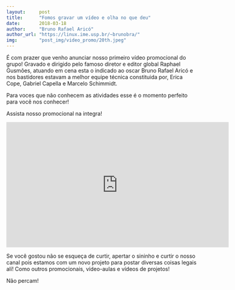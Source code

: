 ```yaml
---
layout:     post
title:      "Fomos gravar um vídeo e olha no que deu"
date:       2018-03-18
author:     "Bruno Rafael Aricó"
author_url: "https://linux.ime.usp.br/~brunobra/"
img: 	    "post_img/video_promo/20th.jpeg"
---
```


É com prazer que venho anunciar nosso primeiro vídeo promocional do grupo!
Gravado e dirigido pelo famoso diretor e editor global Raphael Gusmões, atuando em cena esta o indicado ao oscar Bruno Rafael Aricó e nos bastidores estavam a melhor equipe técnica constituida por, Erica Cope, Gabriel Capella e Marcelo Schimmidt. 

Para voces que não conhecem as atividades esse é o momento perfeito para você nos conhecer!

Assista nosso promocional na integra!

<iframe width="584" height="329" src="https://www.youtube.com/watch?v=F51Msl3EDZo" frameborder="0" allowfullscreen></iframe>
 
Se você gostou não se esqueça de curtir, apertar o sininho e curtir o nosso canal pois estamos com um novo projeto para postar diversas coisas legais alí! Como outros promocionais, vídeo-aulas e vídeos de projetos!

Não percam! 

